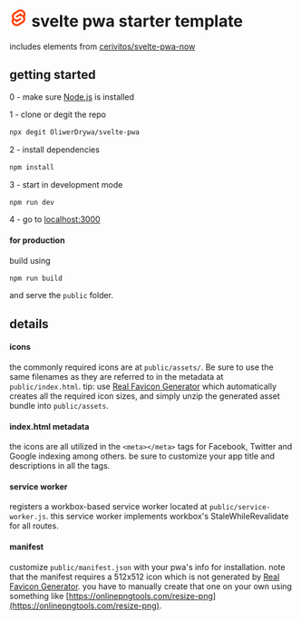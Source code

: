 ![icon](https://github.com/OliwerDrywa/svelte-pwa/blob/master/public/assets/favicon-32x32.png)
svelte pwa starter template
=============

includes elements from [cerivitos/svelte-pwa-now](https://github.com/cerivitos/svelte-pwa-now)

## getting started

0 - make sure [Node.js](https://nodejs.org) is installed

1 - clone or degit the repo

```bash
npx degit OliwerDrywa/svelte-pwa
```

2 - install dependencies

```bash
npm install
```

3 - start in development mode

```bash
npm run dev
```

4 - go to [localhost:3000](http://localhost:3000)

#### for production

build using

```bash
npm run build
```

and serve the `public` folder.

## details

#### icons

the commonly required icons are at `public/assets/`. Be sure to use the same filenames as they are referred to in the metadata at `public/index.html`.
tip: use [Real Favicon Generator](https://realfavicongenerator.net/) which automatically creates all the required icon sizes, and simply unzip the generated asset bundle into `public/assets`.

#### index.html metadata

the icons are all utilized in the `<meta></meta>` tags for Facebook, Twitter and Google indexing among others. be sure to customize your app title and descriptions in all the tags.

#### service worker

registers a workbox-based service worker located at `public/service-worker.js`. this service worker implements workbox's StaleWhileRevalidate for all routes.

#### manifest

customize `public/manifest.json` with your pwa's info for installation. note that the manifest requires a 512x512 icon which is not generated by [Real Favicon Generator](https://realfavicongenerator.net/). you have to manually create that one on your own using something like [https://onlinepngtools.com/resize-png](https://onlinepngtools.com/resize-png).
